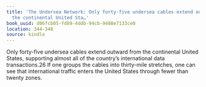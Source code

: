 ```yaml
---
title: 'The Undersea Network: Only forty-five undersea cables extend outward from
  the continental United Sta…'
book_uuid: d06fcb05-fd89-4ddb-94cb-9488e7133ce0
location: 344-348
source: kindle
---
```


Only forty-five undersea cables extend outward from the continental United States, supporting almost all of the country’s international data transactions.26 If one groups the cables into thirty-mile stretches, one can see that international traffic enters the United States through fewer than twenty zones.